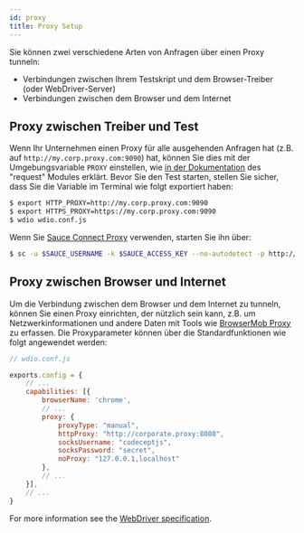 ```yaml
---
id: proxy
title: Proxy Setup
---
```

Sie können zwei verschiedene Arten von Anfragen über einen Proxy tunneln:

- Verbindungen zwischen Ihrem Testskript und dem Browser-Treiber (oder WebDriver-Server)
- Verbindungen zwischen dem Browser und dem Internet

## Proxy zwischen Treiber und Test

Wenn Ihr Unternehmen einen Proxy für alle ausgehenden Anfragen hat (z.B. auf `http://my.corp.proxy.com:9090`) hat, können Sie dies mit der Umgebungsvariable `PROXY` einstellen, wie [in der Dokumentation](https://github.com/request/request#controlling-proxy-behaviour-using-environment-variables) des "request" Modules erklärt. Bevor Sie den Test starten, stellen Sie sicher, dass Sie die Variable im Terminal wie folgt exportiert haben:

```sh
$ export HTTP_PROXY=http://my.corp.proxy.com:9090
$ export HTTPS_PROXY=https://my.corp.proxy.com:9090
$ wdio wdio.conf.js
```

Wenn Sie [Sauce Connect Proxy](https://wiki.saucelabs.com/display/DOCS/Sauce+Connect+Proxy) verwenden, starten Sie ihn über:

```sh
$ sc -u $SAUCE_USERNAME -k $SAUCE_ACCESS_KEY --no-autodetect -p http://my.corp.proxy.com:9090
```

## Proxy zwischen Browser und Internet

Um die Verbindung zwischen dem Browser und dem Internet zu tunneln, können Sie einen Proxy einrichten, der nützlich sein kann, z.B. um Netzwerkinformationen und andere Daten mit Tools wie [BrowserMob Proxy](https://github.com/lightbody/browsermob-proxy) zu erfassen. Die Proxyparameter können über die Standardfunktionen wie folgt angewendet werden:

```js
// wdio.conf.js

exports.config = {
    // ...
    capabilities: [{
        browserName: 'chrome',
        // ...
        proxy: {
            proxyType: "manual",
            httpProxy: "http://corporate.proxy:8080",
            socksUsername: "codeceptjs",
            socksPassword: "secret",
            noProxy: "127.0.0.1,localhost"
        },
        // ...
    }],
    // ...
}
```

For more information see the [WebDriver specification](https://w3c.github.io/webdriver/#proxy).